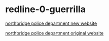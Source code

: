 # redline-0-guerrilla

[northbridge police department new website](https://katrienvermiert.github.io/redline-0-guerrilla/)

[northbridge police department original website](http://www.northbridgepolice.com/index.htm)
